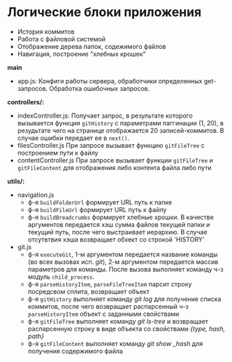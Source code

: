 # Логичеcкие блоки приложения

* История коммитов
* Работа с файловой системой
* Отображение дерева папок, содежимого файлов
* Навигация, построение "хлебных крошек"

**main**

* app.js:
    Конфиги работы сервера, обработчики определенных get-запросов. Обработка ошибочных запросов.

**controllers/:**

* indexController.js:
    Получает запрос, в результате которого вызывается функция ``gitHistory`` с параметрами паггинации (1, 20), в резудьтате чего на странице отображается 20 
    записей-коммитов. В случае ошибки передает ее в ``next()``.
* filesController.js
    При запросе вызывает функцию ``gitFileTree`` с построением пути к файлу
* contentController.js
    При запросе вызывает функции ``gitFileTree`` и ``gitFileContent`` для отображения либо контента файла либо пути

**utils/:**

* navigation.js
    * ф-я ``buildFolderUrl`` формирует URL путь к папке
    * ф-я ``buildFileUrl`` формирует URL путь к файлу
    * ф-я ``buildBreadcrumbs`` формирует хлебные хрошки. В качестве аргументов передается хэш сумма файлов текущей папки и текущий путь, после чего выстраивает иерархию. В случае отсутвтвия хэша возвращает обхект со строкой 'HISTORY'
* git.js
    * ф-я ``executeGit``, 1-м аргументом передается название команды (во всех вызовах исп. *git*), 2-м аргументом передается массив параметров для команды. После вызова выполняет команду ч-з модуль ``child_process``. 
    * ф-я ``parseHistoryItem``, ``parseFileTreeItem`` парсит строку посредсвом сплита, возвращает объект
    * ф-я ``gitHistory`` выполняет команду *git log* для получение списка коммитов, после чего возвращает распарсенный ч-з ``parseHistoryItem`` объект с заданными свойствами
    * ф-я ``gitFileTree`` выполняет команду *git ls-tree* и возвращает распарсенную строку в виде объекта со свойствами *{type, hash, path}*
    * ф-я ``gitFileContent`` выполняет команду *git show _hash* для получения содержимого файла